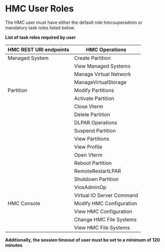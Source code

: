 # HMC User Roles

The HMC user must have either the default role hmcsuperadmin or mandatory task roles listed below.

**List of task roles required by user**

| HMC REST URI endpoints              |     HMC Operations                           |
| ------------------------------------| ---------------------------------------------|
| Managed System                      |      Create Partition                        |
|                                     |      View Managed Systems                    |
|                                     |      Manage Virtual Network                  |
|                                     |      ManageVirtualStorage                    |
|Partition                            |      Modify Partitions                       |
|                                     |      Activate Partition                      |
|                                     |      Close Vterm                             |
|                                     |      Delete Partition                        |
|                                     |      DLPAR Operations                        |
|                                     |      Suspend Partition                       |
|                                     |      View Partitions                         |
|                                     |      View Profile                            |
|                                     |      Open Vterm                              |
|                                     |      Reboot Partition                        |
|                                     |      RemoteRestartLPAR                       |
|                                     |      Shutdown Partition                      |
|                                     |      ViosAdminOp                             |
|                                     |      Virtual IO Server Command               |
|HMC Console                          |      Modify HMC Configuration                |
|                                     |      View HMC Configuration                  |
|                                     |      Change HMC File Systems                 |
|                                     |      View HMC File Systems                   |

**Additionally, the session timeout of user must be set to a minimum of 120 minutes**